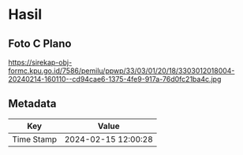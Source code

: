 # Hasil

## Foto C Plano

https://sirekap-obj-formc.kpu.go.id/7586/pemilu/ppwp/33/03/01/20/18/3303012018004-20240214-160110--cd94cae6-1375-4fe9-917a-76d0fc21ba4c.jpg


## Metadata

| Key        | Value               |
| ---------- | ------------------- |
| Time Stamp | 2024-02-15 12:00:28 |



